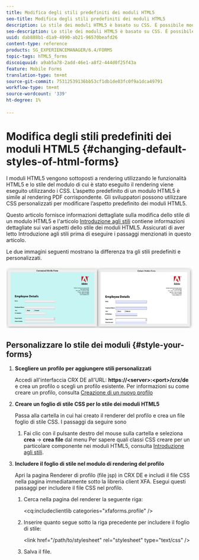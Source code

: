 ```yaml
---
title: Modifica degli stili predefiniti dei moduli HTML5
seo-title: Modifica degli stili predefiniti dei moduli HTML5
description: Lo stile dei moduli HTML5 è basato su CSS. È possibile modificare gli stili predefiniti del modulo.
seo-description: Lo stile dei moduli HTML5 è basato su CSS. È possibile modificare gli stili predefiniti del modulo.
uuid: dab888b1-d1a9-4990-ab21-96570beafd26
content-type: reference
products: SG_EXPERIENCEMANAGER/6.4/FORMS
topic-tags: hTML5_forms
discoiquuid: a9ab5a78-2add-46e1-a8f2-444d0f25f43a
feature: Mobile Forms
translation-type: tm+mt
source-git-commit: 75312539136bb53cf1db1de03fc0f9a1dca49791
workflow-type: tm+mt
source-wordcount: '339'
ht-degree: 1%

---
```



# Modifica degli stili predefiniti dei moduli HTML5 {#changing-default-styles-of-html-forms}

I moduli HTML5 vengono sottoposti a rendering utilizzando le funzionalità HTML5 e lo stile del modulo di cui è stato eseguito il rendering viene eseguito utilizzando i CSS. L’aspetto predefinito di un modulo HTML5 è simile al rendering PDF corrispondente. Gli sviluppatori possono utilizzare CSS personalizzati per modificare l’aspetto predefinito dei moduli HTML5.

Questo articolo fornisce informazioni dettagliate sulla modifica dello stile di un modulo HTML5 e l&#39;articolo [Introduzione agli stili](/help/forms/using/css-styles.md) contiene informazioni dettagliate sui vari aspetti dello stile dei moduli HTML5. Assicurati di aver letto Introduzione agli stili prima di eseguire i passaggi menzionati in questo articolo.

Le due immagini seguenti mostrano la differenza tra gli stili predefiniti e personalizzati.

![picture-002-small](assets/pictures-002-small.png)

## Personalizzare lo stile dei moduli {#style-your-forms}

1. **Scegliere un profilo per aggiungere stili personalizzati**

   Accedi all&#39;interfaccia CRX DE all&#39;URL: **https://&lt;server>:&lt;port>/crx/de** e crea un profilo o scegli un profilo esistente. Per informazioni su come creare un profilo, consulta [Creazione di un nuovo profilo](/help/forms/using/custom-profile.md)

1. **Creare un foglio di stile CSS per lo stile dei moduli HTML5**

   Passa alla cartella in cui hai creato il renderer del profilo e crea un file foglio di stile CSS. I passaggi da seguire sono

   1. Fai clic con il pulsante destro del mouse sulla cartella e seleziona **crea** -> **crea file** dal menu
   Per sapere quali classi CSS creare per un particolare componente nei moduli HTML5, consulta [Introduzione agli stili](/help/forms/using/css-styles.md).

1. **Includere il foglio di stile nel modulo di rendering del profilo**

   Apri la pagina Renderer di profilo (file jsp) in CRX DE e includi il file CSS nella pagina immediatamente sotto la libreria client XFA. Esegui questi passaggi per includere il file CSS nel profilo.

   1. Cerca nella pagina del renderer la seguente riga:

      &lt;cq:includeclientlib categories=&quot;xfaforms.profile&quot; />

   1. Inserire quanto segue sotto la riga precedente per includere il foglio di stile:

      &lt;link href=&quot;/path/to/stylesheet&quot; rel=&quot;stylesheet&quot; type=&quot;text/css&quot; />

   1. Salva il file.


